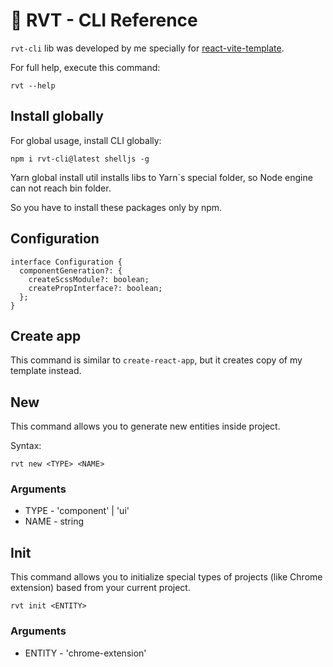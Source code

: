 # 💬 RVT - CLI Reference

``rvt-cli`` lib was developed by me specially for [react-vite-template](https://github.com/XenoPOMP/react-vite-template).

For full help, execute this command:
```shell
rvt --help
```

## Install globally

For global usage, install CLI globally:
```shell
npm i rvt-cli@latest shelljs -g
```

Yarn global install util installs libs to Yarn`s special folder, so Node engine can not reach bin folder.

So you have to install these packages only by npm.

## Configuration
```tsx
interface Configuration {
  componentGeneration?: {
    createScssModule?: boolean;
    createPropInterface?: boolean;
  };
}
```

## Create app

This command is similar to ``create-react-app``, but it creates copy of my template instead.

## New

This command allows you to generate new entities inside project.

Syntax:

```yarn
rvt new <TYPE> <NAME> 
```

### Arguments
* TYPE - 'component' | 'ui'
* NAME - string


## Init

This command allows you to initialize special types of projects (like Chrome extension) based from your current project.

```yarn
rvt init <ENTITY>
```
### Arguments
* ENTITY - 'chrome-extension'

